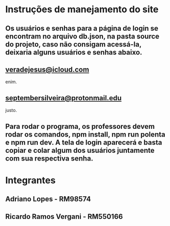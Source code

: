 # Instruções de manejamento do site
## Os usuários e senhas para a página de login se encontram no arquivo db.json, na pasta source do projeto, caso não consigam acessá-la, deixaria alguns usuários e senhas abaixo.

veradejesus@icloud.com
-
enim.


septembersilveira@protonmail.edu
-
justo.

## Para rodar o programa, os professores devem rodar os comandos, npm install, npm run polenta e npm run dev. A tela de login aparecerá e basta copiar e colar algum dos usuários juntamente com sua respectiva senha.

# Integrantes
## Adriano Lopes - RM98574
## Ricardo Ramos Vergani - RM550166
